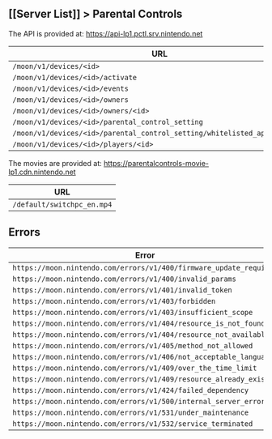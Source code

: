 [[Server List]] > Parental Controls
---

The API is provided at: https://api-lp1.pctl.srv.nintendo.net

| URL |
| --- |
| `/moon/v1/devices/<id>` |
| `/moon/v1/devices/<id>/activate` |
| `/moon/v1/devices/<id>/events` |
| `/moon/v1/devices/<id>/owners` |
| `/moon/v1/devices/<id>/owners/<id>` |
| `/moon/v1/devices/<id>/parental_control_setting` |
| `/moon/v1/devices/<id>/parental_control_setting/whitelisted_applications` |
| `/moon/v1/devices/<id>/players/<id>` |

The movies are provided at: https://parentalcontrols-movie-lp1.cdn.nintendo.net

| URL |
| --- |
| `/default/switchpc_en.mp4` |

## Errors
| Error |
| --- |
| `https://moon.nintendo.com/errors/v1/400/firmware_update_required` |
| `https://moon.nintendo.com/errors/v1/400/invalid_params` |
| `https://moon.nintendo.com/errors/v1/401/invalid_token` |
| `https://moon.nintendo.com/errors/v1/403/forbidden` |
| `https://moon.nintendo.com/errors/v1/403/insufficient_scope` |
| `https://moon.nintendo.com/errors/v1/404/resource_is_not_found` |
| `https://moon.nintendo.com/errors/v1/404/resource_not_available` |
| `https://moon.nintendo.com/errors/v1/405/method_not_allowed` |
| `https://moon.nintendo.com/errors/v1/406/not_acceptable_language` |
| `https://moon.nintendo.com/errors/v1/409/over_the_time_limit` |
| `https://moon.nintendo.com/errors/v1/409/resource_already_exists` |
| `https://moon.nintendo.com/errors/v1/424/failed_dependency` |
| `https://moon.nintendo.com/errors/v1/500/internal_server_error` |
| `https://moon.nintendo.com/errors/v1/531/under_maintenance` |
| `https://moon.nintendo.com/errors/v1/532/service_terminated` |